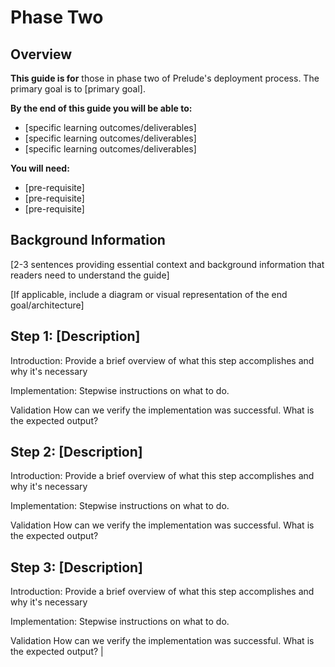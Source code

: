 # Phase Two

## Overview

**This guide is for** those in phase two of Prelude's deployment process. The primary goal is to [primary goal]. 

**By the end of this guide you will be able to:**

- [specific learning outcomes/deliverables]
- [specific learning outcomes/deliverables]
- [specific learning outcomes/deliverables]

**You will need:**
- [pre-requisite]
- [pre-requisite]
- [pre-requisite]

## Background Information

[2-3 sentences providing essential context and background information that readers need to understand the guide]

[If applicable, include a diagram or visual representation of the end goal/architecture]

## Step 1: [Description]

Introduction: Provide a brief overview of what this step accomplishes and why it's necessary

Implementation: Stepwise instructions on what to do.

Validation How can we verify the implementation was successful. What is the expected output?

## Step 2: [Description]

Introduction: Provide a brief overview of what this step accomplishes and why it's necessary

Implementation: Stepwise instructions on what to do.

Validation How can we verify the implementation was successful. What is the expected output?

## Step 3: [Description]

Introduction: Provide a brief overview of what this step accomplishes and why it's necessary

Implementation: Stepwise instructions on what to do.

Validation How can we verify the implementation was successful. What is the expected output?
                                                                                                                                                                                                                                               |